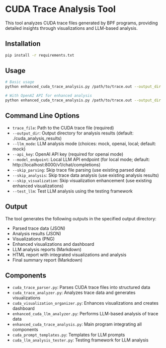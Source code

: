 # CUDA Trace Analysis Tool

This tool analyzes CUDA trace files generated by BPF programs, providing detailed insights through visualizations and LLM-based analysis.

## Installation

```bash
pip install -r requirements.txt
```

## Usage

```bash
# Basic usage
python enhanced_cuda_trace_analysis.py /path/to/trace.out --output_dir ./output_directory --llm_mode mock

# With OpenAI API for enhanced analysis
python enhanced_cuda_trace_analysis.py /path/to/trace.out --output_dir ./output_directory --llm_mode openai --api_key YOUR_API_KEY
```

## Command Line Options

- `trace_file`: Path to the CUDA trace file (required)
- `--output_dir`: Output directory for analysis results (default: ./cuda_analysis_results)
- `--llm_mode`: LLM analysis mode (choices: mock, openai, local; default: mock)
- `--api_key`: OpenAI API key (required for openai mode)
- `--model_endpoint`: Local LLM API endpoint (for local mode; default: http://localhost:8000/v1/chat/completions)
- `--skip_parsing`: Skip trace file parsing (use existing parsed data)
- `--skip_analysis`: Skip trace data analysis (use existing analysis results)
- `--skip_visualization`: Skip visualization enhancement (use existing enhanced visualizations)
- `--test_llm`: Test LLM analysis using the testing framework

## Output

The tool generates the following outputs in the specified output directory:
- Parsed trace data (JSON)
- Analysis results (JSON)
- Visualizations (PNG)
- Enhanced visualizations and dashboard
- LLM analysis reports (Markdown)
- HTML report with integrated visualizations and analysis
- Final summary report (Markdown)

## Components

- `cuda_trace_parser.py`: Parses CUDA trace files into structured data
- `cuda_trace_analyzer.py`: Analyzes trace data and generates visualizations
- `cuda_visualization_organizer.py`: Enhances visualizations and creates dashboard
- `enhanced_cuda_llm_analyzer.py`: Performs LLM-based analysis of trace data
- `enhanced_cuda_trace_analysis.py`: Main program integrating all components
- `cuda_prompt_templates.py`: Templates for LLM prompts
- `cuda_llm_analysis_tester.py`: Testing framework for LLM analysis
